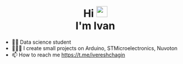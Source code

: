 <h1 align="center">Hi <t>
<img src="https://github.com/blackcater/blackcater/raw/main/images/Hi.gif" height="30"/><br>
I'm Ivan </h1>

- 👨‍🎓 Data science student
- 👨🏽‍💻 I create small projects on Arduino, STMicroelectronics, Nuvoton
- 📫 How to reach me https://t.me/ivereshchagin

